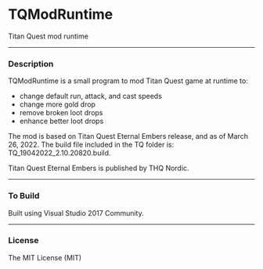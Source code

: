 # TQModRuntime
Titan Quest mod runtime

---
### Description
TQModRuntime is a small program to mod Titan Quest game at runtime to:
* change default run, attack, and cast speeds
* change more gold drop
* remove broken loot drops
* enhance better loot drops

The mod is based on Titan Quest Eternal Embers release, and as of March 26, 2022. 
The build file included in the TQ folder is: TQ_19042022_2.10.20820.build.

Titan Quest Eternal Embers is published by THQ Nordic.

---
### To Build
Built using Visual Studio 2017 Community.

---  
### License
The MIT License (MIT)





